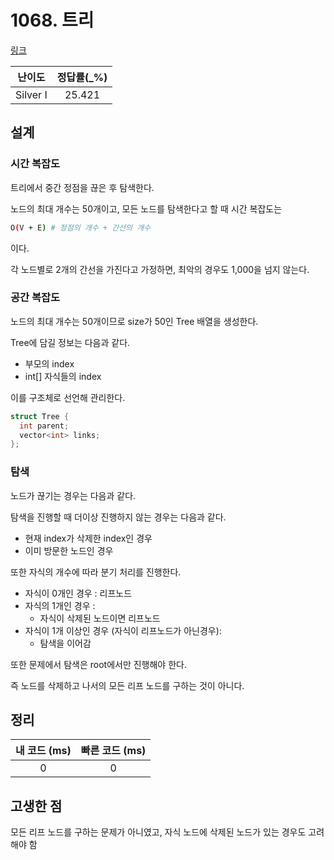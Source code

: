 # 1068. 트리

[링크](https://www.acmicpc.net/problem/1068)

|  난이도  | 정답률(\_%) |
| :------: | :---------: |
| Silver I |   25.421    |

## 설계

### 시간 복잡도

트리에서 중간 정점을 끊은 후 탐색한다.

노드의 최대 개수는 50개이고, 모든 노드를 탐색한다고 할 때 시간 복잡도는

```bash
O(V + E) # 정점의 개수 + 간선의 개수
```

이다.

각 노드별로 2개의 간선을 가진다고 가정하면, 최악의 경우도 1,000을 넘지 않는다.

### 공간 복잡도

노드의 최대 개수는 50개이므로 size가 50인 Tree 배열을 생성한다.

Tree에 담길 정보는 다음과 같다.

- 부모의 index
- int[] 자식들의 index

이를 구조체로 선언해 관리한다.

```cpp
struct Tree {
  int parent;
  vector<int> links;
};
```

### 탐색

노드가 끊기는 경우는 다음과 같다.

탐색을 진행할 때 더이상 진행하지 않는 경우는 다음과 같다.

- 현재 index가 삭제한 index인 경우
- 이미 방문한 노드인 경우

또한 자식의 개수에 따라 분기 처리를 진행한다.

- 자식이 0개인 경우 : 리프노드
- 자식의 1개인 경우 :
  - 자식이 삭제된 노드이면 리프노드
- 자식이 1개 이상인 경우 (자식이 리프노드가 아닌경우):
  - 탐색을 이어감

또한 문제에서 탐색은 root에서만 진행해야 한다.

즉 노드를 삭제하고 나서의 모든 리프 노드를 구하는 것이 아니다.

## 정리

| 내 코드 (ms) | 빠른 코드 (ms) |
| :----------: | :------------: |
|      0       |       0        |

## 고생한 점

모든 리프 노드를 구하는 문제가 아니였고, 자식 노드에 삭제된 노드가 있는 경우도 고려해야 함
